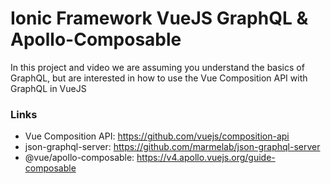 # Ionic Framework VueJS GraphQL & Apollo-Composable

In this project and video we are assuming you understand the basics of GraphQL, but are interested in how to use the Vue Composition API with GraphQL in VueJS

<!-- <a href="https://www.youtube.com/watch?v=MNxgQ4Ba7S8">
<img src="https://github.com/aaronksaunders/vue-gql-composition-1/blob/master/cover.png"/>
  </a>
  <p>
  <a href="https://www.youtube.com/channel/UCMCcqbJpyL3LAv3PJeYz2bg?sub_confirmation=1">Subscribe To YouTube Channel</a>
<a href="https://www.youtube.com/watch?v=MNxgQ4Ba7S8?sub_confirmation=1">Check Out The Video On YouTube</a>
  </p> -->
  
### Links
- Vue Composition API: https://github.com/vuejs/composition-api
- json-graphql-server: https://github.com/marmelab/json-graphql-server
- @vue/apollo-composable: https://v4.apollo.vuejs.org/guide-composable
